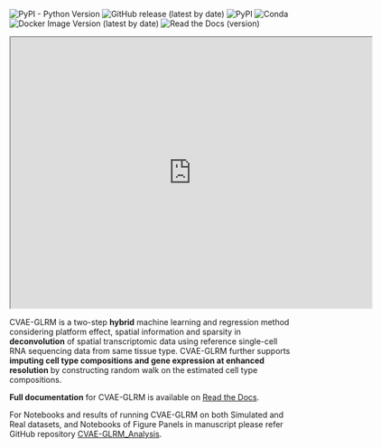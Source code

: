 ![PyPI - Python Version](https://img.shields.io/pypi/pyversions/cvae-glrm) ![GitHub release (latest by date)](https://img.shields.io/github/v/release/az7jh2/CVAE-GLRM) ![PyPI](https://img.shields.io/pypi/v/cvae-glrm) ![Conda](https://img.shields.io/conda/v/bioconda/cvae-glrm) ![Docker Image Version (latest by date)](https://img.shields.io/docker/v/az7jh2/cvae-glrm?label=docker) ![Read the Docs (version)](https://img.shields.io/readthedocs/cvae-glrm/latest)

<iframe src="https://drive.google.com/file/d/1jH6-hck0gvJLAyxXcfnm-K-LYzmvi4AH/preview" width="640" height="480" allow="autoplay"></iframe>

CVAE-GLRM is a two-step **hybrid** machine learning and regression method considering platform effect, spatial information and sparsity in **deconvolution** of spatial transcriptomic data using reference single-cell RNA sequencing data from same tissue type. CVAE-GLRM further supports **imputing cell type compositions and gene expression at enhanced resolution** by constructing random walk on the estimated cell type compositions.

**Full documentation** for CVAE-GLRM is available on [Read the Docs](https://cvae-glrm.readthedocs.io/en/latest/).

For Notebooks and results of running CVAE-GLRM on both Simulated and Real datasets, and Notebooks of Figure Panels in manuscript please refer GitHub repository [CVAE-GLRM_Analysis](https://github.com/az7jh2/CVAE-GLRM_Analysis).
